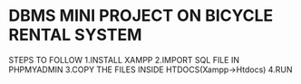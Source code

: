 # DBMS MINI PROJECT ON BICYCLE RENTAL SYSTEM
STEPS TO FOLLOW
1.INSTALL XAMPP
2.IMPORT SQL FILE IN PHPMYADMIN
3.COPY THE FILES INSIDE HTDOCS(Xampp->Htdocs)
4.RUN
